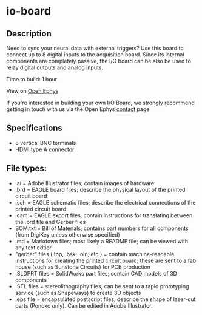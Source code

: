 io-board
========

Description
-----------------
Need to sync your neural data with external triggers? Use this board to connect up to 8 digital inputs to the acquisition board. Since its internal components are completely passive, the I/O board can be also be used to relay digital outputs and analog inputs.

Time to build: 1 hour

View on [Open Ephys](http://open-ephys.com/io-board)

If you're interested in building your own I/O Board, we strongly recommend getting in touch with us via the Open Ephys [contact](http://open-ephys.com/contact) page.

Specifications
-------------------
- 8 vertical BNC terminals
- HDMI type A connector

File types:
--------------
- .ai = Adobe Illustrator files; contain images of hardware
- .brd = EAGLE board files; describe the physical layout of the printed circuit board
- .sch = EAGLE schematic files; describe the electrical connections of the printed circuit board
- .cam = EAGLE export files; contain instructions for translating between the .brd file and Gerber files
- BOM.txt = Bill of Materials; contains part numbers for all components (from DigiKey unless otherwise specified)
- .md = Markdown files; most likely a README file; can be viewed with any text edtior
- "gerber" files (.top, .bsk, .oln, etc.) = contain machine-readable instructions for creating the printed circuit board; these are sent to a fab house (such as Sunstone Circuits) for PCB production
- .SLDPRT files = SolidWorks part files; contain CAD models of 3D components
- .STL files = stereolithography files; can be sent to a rapid prototyping service (such as Shapeways) to create 3D objects
- .eps file = encapsulated postscript files; describe the shape of laser-cut parts (Ponoko only). Can be edited in Adobe Illustrator.
